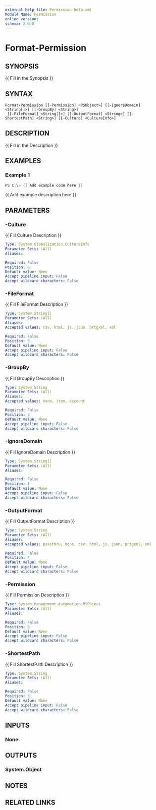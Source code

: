```yaml
---
external help file: Permission-help.xml
Module Name: Permission
online version:
schema: 2.0.0
---
```


# Format-Permission

## SYNOPSIS
{{ Fill in the Synopsis }}

## SYNTAX

```
Format-Permission [[-Permission] <PSObject>] [[-IgnoreDomain] <String[]>] [[-GroupBy] <String>]
 [[-FileFormat] <String[]>] [[-OutputFormat] <String>] [[-ShortestPath] <String>] [[-Culture] <CultureInfo>]
```

## DESCRIPTION
{{ Fill in the Description }}

## EXAMPLES

### Example 1
```powershell
PS C:\> {{ Add example code here }}
```

{{ Add example description here }}

## PARAMETERS

### -Culture
{{ Fill Culture Description }}

```yaml
Type: System.Globalization.CultureInfo
Parameter Sets: (All)
Aliases:

Required: False
Position: 6
Default value: None
Accept pipeline input: False
Accept wildcard characters: False
```

### -FileFormat
{{ Fill FileFormat Description }}

```yaml
Type: System.String[]
Parameter Sets: (All)
Aliases:
Accepted values: csv, html, js, json, prtgxml, xml

Required: False
Position: 3
Default value: None
Accept pipeline input: False
Accept wildcard characters: False
```

### -GroupBy
{{ Fill GroupBy Description }}

```yaml
Type: System.String
Parameter Sets: (All)
Aliases:
Accepted values: none, item, account

Required: False
Position: 2
Default value: None
Accept pipeline input: False
Accept wildcard characters: False
```

### -IgnoreDomain
{{ Fill IgnoreDomain Description }}

```yaml
Type: System.String[]
Parameter Sets: (All)
Aliases:

Required: False
Position: 1
Default value: None
Accept pipeline input: False
Accept wildcard characters: False
```

### -OutputFormat
{{ Fill OutputFormat Description }}

```yaml
Type: System.String
Parameter Sets: (All)
Aliases:
Accepted values: passthru, none, csv, html, js, json, prtgxml, xml

Required: False
Position: 4
Default value: None
Accept pipeline input: False
Accept wildcard characters: False
```

### -Permission
{{ Fill Permission Description }}

```yaml
Type: System.Management.Automation.PSObject
Parameter Sets: (All)
Aliases:

Required: False
Position: 0
Default value: None
Accept pipeline input: False
Accept wildcard characters: False
```

### -ShortestPath
{{ Fill ShortestPath Description }}

```yaml
Type: System.String
Parameter Sets: (All)
Aliases:

Required: False
Position: 5
Default value: None
Accept pipeline input: False
Accept wildcard characters: False
```

## INPUTS

### None

## OUTPUTS

### System.Object
## NOTES

## RELATED LINKS

